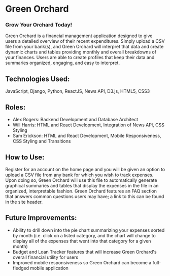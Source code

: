 # Green Orchard

### Grow Your Orchard Today!

Green Orchard is a financial management application designed to give users a detailed overview of their recent expenditures. Simply upload a CSV file from your bank(s), and Green Orchard will interpret that data and create dynamic charts and tables providing monthly and overall breakdowns of your finances. Users are able to create profiles that keep their data and summaries organized, engaging, and easy to interpret.

## Technologies Used:
JavaScript, Django, Python, ReactJS, News API, D3.js, HTML5, CSS3

## Roles:
- Alex Rogers: Backend Development and Database Architect
- Will Harris: HTML and React Development, Integration of News API, CSS Styling
- Sam Erickson: HTML and React Development, Mobile Responsiveness, CSS Styling and Transitions

## How to Use:
Register for an account on the home page and you will be given an option to upload a CSV file from any bank for which you wish to track expenses. Upon doing so, Green Orchard will use this file to automatically generate graphical summaries and tables that display the expenses in the file in an organized, interpretable fashion. Green Orchard features an FAQ section that answers common questions users may have; a link to this can be found in the site header.

## Future Improvements:
- Ability to drill down into the pie chart summarizing your expenses sorted by month (i.e. click on a listed category, and the chart will change to display all of the expenses that went into that category for a given month)
- Budget and Loan Tracker features that will increase Green Orchard's overall financial utility for users
- Improved mobile responsiveness so Green Orchard can become a full-fledged mobile application
